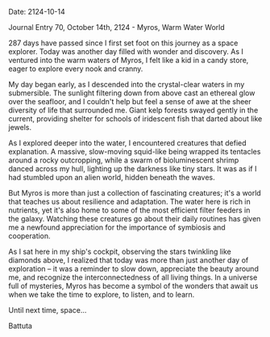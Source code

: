 Date: 2124-10-14

Journal Entry 70, October 14th, 2124 - Myros, Warm Water World

287 days have passed since I first set foot on this journey as a space explorer. Today was another day filled with wonder and discovery. As I ventured into the warm waters of Myros, I felt like a kid in a candy store, eager to explore every nook and cranny.

My day began early, as I descended into the crystal-clear waters in my submersible. The sunlight filtering down from above cast an ethereal glow over the seafloor, and I couldn't help but feel a sense of awe at the sheer diversity of life that surrounded me. Giant kelp forests swayed gently in the current, providing shelter for schools of iridescent fish that darted about like jewels.

As I explored deeper into the water, I encountered creatures that defied explanation. A massive, slow-moving squid-like being wrapped its tentacles around a rocky outcropping, while a swarm of bioluminescent shrimp danced across my hull, lighting up the darkness like tiny stars. It was as if I had stumbled upon an alien world, hidden beneath the waves.

But Myros is more than just a collection of fascinating creatures; it's a world that teaches us about resilience and adaptation. The water here is rich in nutrients, yet it's also home to some of the most efficient filter feeders in the galaxy. Watching these creatures go about their daily routines has given me a newfound appreciation for the importance of symbiosis and cooperation.

As I sat here in my ship's cockpit, observing the stars twinkling like diamonds above, I realized that today was more than just another day of exploration – it was a reminder to slow down, appreciate the beauty around me, and recognize the interconnectedness of all living things. In a universe full of mysteries, Myros has become a symbol of the wonders that await us when we take the time to explore, to listen, and to learn.

Until next time, space...

Battuta